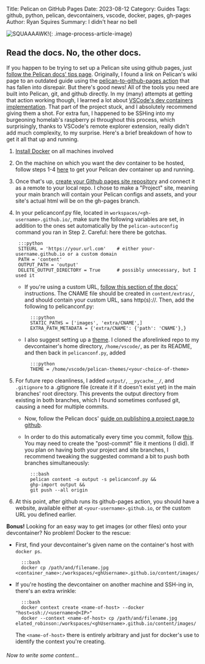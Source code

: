 Title: Pelican on GitHub Pages
Date: 2023-08-12
Category: Guides
Tags: github, python, pelican, devcontainers, vscode, docker, pages, gh-pages
Author: Ryan Squires
Summary: I didn't hear no bell

<!-- language: lang-bash -->
![SQUAAAAWK!]({static}/images/goofypelican.jpeg){: .image-process-article-image}

## Read the docs.  No, the other docs.

If you happen to be trying to set up a Pelican site using github pages, just [follow the Pelican docs' tips page](https://docs.getpelican.com/en/latest/tips.html). Originally, I found a link on Pelican's wiki page to an outdated guide using the [pelican-to-github-pages action](https://github.com/marketplace/actions/pelican-to-github-pages) that has fallen into disrepair.  But there's good news!  All of the tools you need are built into Pelican, git, and github directly. In my (many) attempts at getting that action working though, I learned a lot about [VSCode's dev containers implementation](https://code.visualstudio.com/docs/devcontainers/containers). That part of the project stuck, and I absolutely recommend giving them a shot. For extra fun, I happened to be SSHing into my burgeoning homelab's raspberry pi throughout this process, which surprisingly, thanks to VSCode's remote explorer extension, really didn't add much complexity, to my surprise. Here's a brief breakdown of how to get it all that up and running.

1. [Install Docker](https://docs.docker.com/desktop/) on all machines involved
2. On the machine on which you want the dev container to be hosted, follow steps 1-4 [here](https://cloudbytes.dev/snippets/automate-deployment-of-pelican-website-to-github-pages) to get your Pelican dev container up and running.
3. Once that's up, [create your Github pages site repository](https://docs.github.com/en/pages/getting-started-with-github-pages/about-github-pages) and connect it as a remote to your local repo. I chose to make a "Project" site, meaning your main branch will contain your Pelican configs and assets, and your site's actual html will be on the gh-pages branch.
4. In your pelicanconf.py file, located in `workspaces/<gh-username>.github.io/`, make sure the following variables are set, in addition to the ones set automatically by the `pelican-autoconfig` command you ran in Step 2. Careful: here there be gotchas.

        :::python
        SITEURL = 'https://your.url.com'    # either your-username.github.io or a custom domain
        PATH = 'content'
        OUTPUT_PATH = 'output'
        DELETE_OUTPUT_DIRECTORY = True      # possibly unnecessary, but I used it

    - If you're using a custom URL, [follow this section of the docs'](https://docs.getpelican.com/en/latest/tips.html#copy-static-files-to-the-root-of-your-site) instructions. The CNAME file should be created in `content/extras/`, and should contain your custom URL, sans http(s)://. Then, add the following to pelicanconf.py:
            
            :::python
            STATIC_PATHS = ['images', 'extra/CNAME',]
            EXTRA_PATH_METADATA = {'extra/CNAME': {'path': 'CNAME'},}

    - I also suggest setting up a [theme](https://github.com/getpelican/pelican-themes). I cloned the aforelinked repo to my devcontainer's home directory, `/home/vscode/`, as per its README, and then back in `pelicanconf.py`, added
            
            :::python
            THEME = /home/vscode/pelican-themes/<your-choice-of-theme>

5. For future repo cleanliness, I added `output/`, `__pycache__/`, and `.gitignore` to a .gitignore file (create it if it doesn't exist yet) in the main branches' root directory.  This prevents the output directory from existing in both branches, which I found sometimes confused git, causing a need for multiple commits.
    - Now, follow the Pelican docs' [guide on publishing a project page to github](https://docs.getpelican.com/en/latest/tips.html#publishing-to-github).
    - In order to do this automatically every time you commit, follow [this](https://docs.getpelican.com/en/latest/tips.html#update-your-site-on-each-commit). You may need to create the "post-commit" file it mentions (I did). If you plan on having both your project and site branches, I recommend tweaking the suggested command a bit to push both branches simultaneously: 

            :::bash 
            pelican content -o output -s pelicanconf.py && 
            ghp-import output && 
            git push --all origin

6. At this point, after github runs its github-pages action, you should have a website, available either at `<your-username>.github.io`, or the custom URL you defined earlier.

**Bonus!**  Looking for an easy way to get images (or other files) onto your devcontainer? No problem! Docker to the rescue:

- First, find your devcontainer's given name on the container's host with `docker ps`.

        :::bash
        docker cp /path/and/filename.jpg <container_name>:/workspaces/<ghUsername>.github.io/content/images/

- If you're hosting the devcontainer on another machine and SSH-ing in, there's an extra wrinkle:

        :::bash
        docker context create <name-of-host> --docker "host=ssh://<username>@<IP>"
        docker --context <name-of-host> cp /path/and/filename.jpg elated_robinson:/workspaces/<ghUsername>.github.io/content/images/

    The `<name-of-host>` there is entirely arbitrary and just for docker's use to identify the context you're creating.

###### Now to write some content...